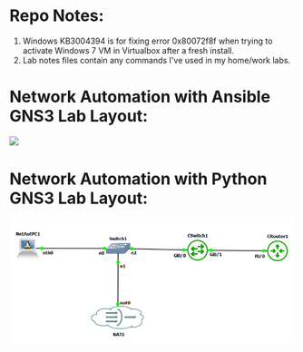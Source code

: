 # Repo Notes:
1. Windows KB3004394 is for fixing error 0x80072f8f when trying to activate Windows 7 VM in Virtualbox after a fresh install.
2. Lab notes files contain any commands I've used in my home/work labs.

# Network Automation with Ansible GNS3 Lab Layout:
<img src="https://github.com/restogit/Network-Automation-Lab/blob/f57bc819886a0dc959de4972bccc2adb2c96cb8a/NetworkAutomationGNS3Layout.png"></img>

# Network Automation with Python GNS3 Lab Layout:
<img src="NetAutwithPythonGNS3Layout.png"></img>


